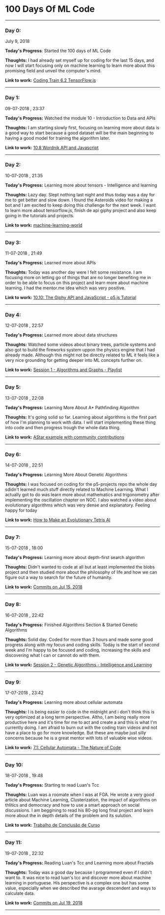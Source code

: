 # 100 Days Of ML Code

***

### Day 0:
July 9, 2018

**Today's Progress**: Started the 100 days of ML Code

**Thoughts:** I had already set myself up for coding for the last 15 days, and now I will start focusing only on machine learning to learn more about this promising field and unveil the computer's mind.

  **Link to work:** [Coding Train 6.2 TensorFlow.js](https://www.youtube.com/watch?v=D-XzAeVvMkg)

***
### Day 1:
09-07-2018 , 23:37

**Today's Progress:** Watched the module 10 - Introduction to Data and APIs

**Thoughts:** I am starting slowly first, focusing on learning more about data is a good way to start because a good dataset will be the main beginning to having a good model for training the algorithm later.

**Link to work:** [10.8 Wordnik API and Javascript](https://www.youtube.com/watch?v=YsgdUaOrFnQ&index=8&list=PLRqwX-V7Uu6a-SQiI4RtIwuOrLJGnel0r)


***
### Day 2:
10-07-2018 , 21:35

**Today's Progress:** Learning more about tensors - Intelligence and learning

**Thoughts:** Lazy day. Slept nothing last night and thus today was a day for me to get better and slow down. I found the Asteroids video for making a bot and I am excited to keep doing this challenge for the next week. I want to learn more about tensorflow.js, finish de api giphy project and also keep going in the tutorials and projects.

**Link to work:** [machine-learning-world](https://medium.com/machine-learning-world)


***
### Day 3:
11-07-2018 , 21:49

**Today's Progress:** Learned more about APIs

**Thoughts:** Today was another day were I felt some resistance. I am focusing more on letting go of things that are no longer benefiting me in order to be able to focus on this project and learn more about machine learning. I had the mentor.me idea which was very positive.

**Link to work:** [10.10: The Giphy API and JavaScript - p5.js Tutorial](https://www.youtube.com/watch?v=mj8_w11MvH8&list=PLRqwX-V7Uu6a-SQiI4RtIwuOrLJGnel0r&index=10)


***
### Day 4:
12-07-2018 , 22:57 

**Today's Progress:** Learned more about data structures

**Thoughts:** Watched some videos about binary trees, particle systems and also got to build the fireworks system uppon the physics engine that I had already made. Although this might not be directly related to ML it feels like a very nice grounding for getting deeper into ML concepts further on.

**Link to work:** [Session 1 - Algorithms and Graphs - Playlist](https://www.youtube.com/playlist?list=PLRqwX-V7Uu6bePNiZLnglXUp2LXIjlCdb)


***
### Day 5:
13-07-2018 , 22:08 

**Today's Progress:** Learning More About A* Pathfinding Algorithm

**Thoughts:** It's going solid so far. Learning about algorithms is the first part of how I'm planning to work with data. I will start implementing these thing into code and then progress trough the whole data thing.

**Link to work:** [AStar example with community contributions](https://github.com/CodingTrain/AStar)


***
### Day 6:
14-07-2018 , 22:51 

**Today's Progress:** Learning More About Genetic Algorithms

**Thoughts:** I was focused on coding for the p5-projects repo the whole day sdidn't learned much stuff directly related to Machine Learning. What I actually got to do was learn more about mathematics and trigonometry after implementing the oscillation chapter on NOC. I also watched a video about evolutionary algorithms which was very dense and explanatory. Feeling happy for today

**Link to work:** [How to Make an Evolutionary Tetris AI](https://www.youtube.com/watch?v=xLHCMMGuN0Q)


***
### Day 7:
15-07-2018 , 18:00 

**Today's Progress:** Learning more about depth-first search algorithm

**Thoughts:** Didn't wanted to code at all but at least implemented the blobs project and then studied more about the philosophy of life and how we can figure out a way to search for the future of humanity.

**Link to work:** [Commits on Jul 15, 2018](https://github.com/fernand0aguilar/p5-projects/commits?author=fernand0aguilar&since=2018-07-15T03:00:00Z&until=2018-07-16T03:00:00Z)


***
### Day 8:
16-07-2018 , 22:42 

**Today's Progress:** Finished Algorithms Section & Started Genetic Algorithms

**Thoughts:** Solid day. Coded for more than 3 hours and made some good progress along with my focus and coding skills. Today is the start of second week and I'm happy to be focused and coding, increasing the skills and discovering what I can or cannot do with them.

**Link to work:** [Session 2 - Genetic Algorithms - Intelligence and Learning](https://www.youtube.com/playlist?list=PLRqwX-V7Uu6bw4n02JP28QDuUdNi3EXxJ)


***
### Day 9:
17-07-2018 , 23:42 

**Today's Progress:** Learning more about cellular automata

**Thoughts:** I is being easier to code in the midnight and i don't think this is very optimized at a long term perspective. Altho, I am being really more productive here and it's time for me to act and create a and this is what I'm currently doing. I am afraid to burn out with the coding train videos and not have a place to go for more knowledge. But these are maybe just silly concerns because he is a great mentor with lots of valuable wise videos.

**Link to work:** [7.1: Cellular Automata - The Nature of Code](https://www.youtube.com/watch?v=DKGodqDs9sA&list=PLRqwX-V7Uu6YrWXvEQFOGbCt6cX83Xunm)


***
### Day 10:
18-07-2018 , 19:48 

**Today's Progress:** Starting to read Luan's Tcc

**Thoughts:** Luan was a roomate when I was at FGA. He wrote a very good article about Machine Learning, Clusterization, the impact of algorithms on thlitics and democracy and how to use a smart approach on social discussions. I am beggining to read his 80-pg long final project and learn more about the in depth details of the problem and its sulution.

**Link to work:** [Trabalho de Conclusão de Curso](https://github.com/luanguimaraesla/tcc)


***
### Day 11:
19-07-2018 , 22:32 

**Today's Progress:** Reading Luan's Tcc and Learning more about Fractals

**Thoughts:** Today was a good day because I programmed even if I didn't want to. It was nice to read luan's tcc and discover more about machine learning in portuguese. His perspective is a complex one but has some value, especially when we described the avarage descendent and ways to calculate data.

**Link to work:** [ Commits on Jul 19, 2018](https://github.com/fernand0aguilar/p5-projects/commits?author=fernand0aguilar&since=2018-07-19T03:00:00Z&until=2018-07-20T03:00:00Z)


***
